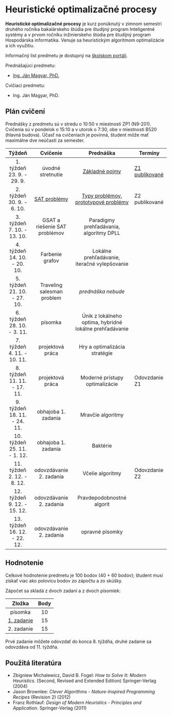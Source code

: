 # Heuristické optimalizačné procesy

**Heuristické optimalizačné procesy** je kurz ponúknutý v zimnom semestri druhého ročníka bakalárskeho štúdia pre študijný program Inteligentné systémy a v prvom ročníku inžinierskeho štúdia pre študijný program Hospodárska informatika. Venuje sa heuristickým algoritmom optimalizácie a ich využitiu.

Informačný list predmetu je dostupný na [školskom portáli](https://maisportal.tuke.sk/portal/studijneProgramy.mais).

Prednášajúci predmetu:

* [Ing. Ján Magyar, PhD.](https://cit.fei.tuke.sk/people-janmagyar/)

Cvičiaci predmetu:

* Ing. Ján Magyar, PhD.

## Plán cvičení
Prednášky z predmetu sú v stredu o 10:50 v miestnosti ZP1 (N9-201). Cvičenia sú v pondelok o 15:10 a v utorok o 7:30, obe v miestnosti B520 (hlavná budova). Účasť na cvičeniach je povinná, študent môže mať maximálne dve neúčasti za semester.

|             Týždeň              |                  Cvičenie                    |                  Prednáška                   |              Termíny             |
|:-------------------------------:|:--------------------------------------------:|:--------------------------------------------:|----------------------------------|
| 1. týždeň<br>23. 9. - 29. 9.    |             úvodné stretnutie                | [Základné pojmy](lectures/Lecture01.pdf)     | [Z1 publikované](assignments/assignment1.md)                   |
| 2. týždeň<br>30. 9. - 6. 10.    |                [SAT problémy](labs/lab-sat.pdf)                  | [Typy problémov, prototypové problémy](lectures/Lecture02.pdf)         | Z2 publikované                   |
| 3. týždeň<br>7. 10. - 13. 10.   |        GSAT a riešenie SAT problémov         | Paradigmy prehľadávania, algoritmy DPLL      |                                  |
| 4. týždeň<br>14. 10. - 20. 10.  |               Farbenie grafov                | Lokálne prehľadávanie, iteračné vylepšovanie |                                  |
| 5. týždeň<br>21. 10. - 27. 10.  |          Traveling salesman problem          | *prednáška nebude*                           |                                  |
| 6. týždeň<br>28. 10. - 3. 11.   |                    písomka                   | Únik z lokálneho optima, hybridné lokálne prehľadávanie |                                  |
| 7. týždeň<br>4. 11. - 10. 11.   |               projektová práca               | Hry a optimalizácia stratégie                |                                  |
| 8. týždeň<br>11. 11. - 17. 11.  |               projektová práca               | Moderné prístupy optimalizácie               | Odovzdanie Z1                    |
| 9. týždeň<br>18. 11. - 24. 11.  |              obhajoba 1. zadania             | Mravčie algoritmy                            |                                  |
| 10. týždeň<br>25. 11. - 1. 12.  |              obhajoba 1. zadania             | Baktérie                                     |                                  |
| 11. týždeň<br>2. 12. - 8. 12.   |            odovzdávanie 2. zadania           | Včelie algoritmy                             | Odovzdanie Z2                    |
| 12. týždeň<br>9. 12. - 15. 12.  |            odovzdávanie 2. zadania           | Pravdepodobnostné algorit                    |                                  |
| 13. týždeň<br>16. 12. - 22. 12. |            odovzdávanie 2. zadania           | opravné písomky                              |                                  |

## Hodnotenie <a name="grading"></a>

Celkové hodnotenie predmetu je 100 bodov (40 + 60 bodov); študent musí získať viac ako polovicu bodov zo zápočtu a zo skúšky.

Zápočet sa skladá z dvoch zadaní a z dvoch písomiek:

|        Zložka       | Body |
|:-------------------:|:----:|
|       písomka       |  10  |
|     [1. zadanie](assignments/assignment1.md)      |  15  |
|     2. zadanie      |  15  |

Prvé zadanie môžete odovzdať do konca 8. týždňa, druhé zadanie sa odovzdáva od 11. týždňa.

## Použitá literatúra <a name="literature"></a>
* Zbigniew Michalewicz, David B. Fogel: *How to Solve It: Modern Heuristics*. (Second, Revised and Extended Edition) Springer-Verlag (2004)
* Jason Brownlee: *Clever Algorithms - Nature-Inspired Programming Recipes* (Revision 2) (2012)
* Franz Rothlauf: *Design of Modern Heuristics - Principles and Application*. Springer-Verlag (2011)
